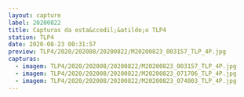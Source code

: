 ```yaml
---
layout: capture
label: 20200822
title: Capturas da esta&ccedil;&atilde;o TLP4
station: TLP4
date: 2020-08-23 00:31:57
preview: TLP4/2020/202008/20200822/M20200823_003157_TLP_4P.jpg
capturas:
  - imagem: TLP4/2020/202008/20200822/M20200823_003157_TLP_4P.jpg
  - imagem: TLP4/2020/202008/20200822/M20200823_071706_TLP_4P.jpg
  - imagem: TLP4/2020/202008/20200822/M20200823_074003_TLP_4P.jpg
---
```

